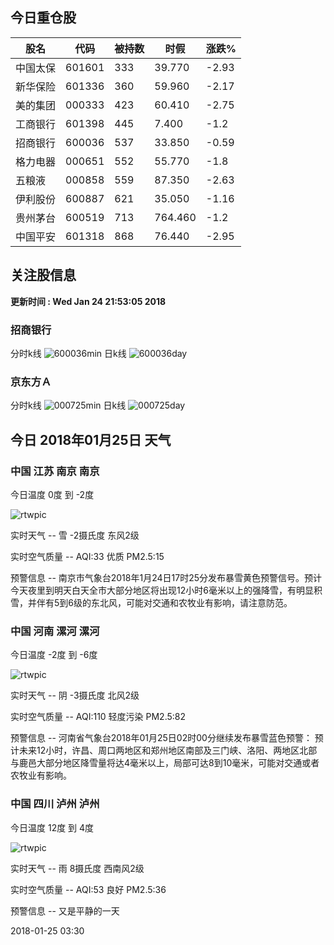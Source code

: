 
## 今日重仓股 

|股名|代码|被持数|时假|涨跌%|
|---|---|---|---|---|
|中国太保|601601|333|39.770|-2.93|
|新华保险|601336|360|59.960|-2.17|
|美的集团|000333|423|60.410|-2.75|
|工商银行|601398|445|7.400|-1.2|
|招商银行|600036|537|33.850|-0.59|
|格力电器|000651|552|55.770|-1.8|
|五粮液|000858|559|87.350|-2.63|
|伊利股份|600887|621|35.050|-1.16|
|贵州茅台|600519|713|764.460|-1.2|
|中国平安|601318|868|76.440|-2.95|

## 关注股信息
**更新时间 : Wed Jan 24 21:53:05 2018**
### 招商银行 
分时k线
![600036min](http://image.sinajs.cn/newchart/min/n/sh600036.gif)
日k线
![600036day](http://image.sinajs.cn/newchart/daily/n/sh600036.gif)

### 京东方Ａ 
分时k线
![000725min](http://image.sinajs.cn/newchart/min/n/sz000725.gif)
日k线
![000725day](http://image.sinajs.cn/newchart/daily/n/sz000725.gif)
## 今日 2018年01月25日 天气
### 中国 江苏 南京 南京

今日温度 0度 到 -2度

![rtwpic](http://app1.showapi.com/weather/icon/night/302.png)

实时天气 -- 雪 -2摄氏度 东风2级

实时空气质量 -- AQI:33 优质 PM2.5:15

预警信息 -- 南京市气象台2018年1月24日17时25分发布暴雪黄色预警信号。预计今天夜里到明天白天全市大部分地区将出现12小时6毫米以上的强降雪，有明显积雪，并伴有5到6级的东北风，可能对交通和农牧业有影响，请注意防范。
    
### 中国 河南 漯河 漯河

今日温度 -2度 到 -6度

![rtwpic](http://app1.showapi.com/weather/icon/night/02.png)

实时天气 -- 阴 -3摄氏度 北风2级

实时空气质量 -- AQI:110 轻度污染 PM2.5:82

预警信息 -- 河南省气象台2018年01月25日02时00分继续发布暴雪蓝色预警：
预计未来12小时，许昌、周口两地区和郑州地区南部及三门峡、洛阳、两地区北部与鹿邑大部分地区降雪量将达4毫米以上，局部可达8到10毫米，可能对交通或者农牧业有影响。
    
### 中国 四川 泸州 泸州

今日温度 12度 到 4度

![rtwpic](http://app1.showapi.com/weather/icon/night/301.png)

实时天气 -- 雨 8摄氏度 西南风2级

实时空气质量 -- AQI:53 良好 PM2.5:36

预警信息 -- 又是平静的一天
    
2018-01-25 03:30